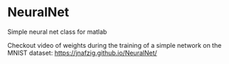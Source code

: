 # NeuralNet
Simple neural net class for matlab

Checkout video of weights during the training of a simple network on the MNIST dataset: https://jnafzig.github.io/NeuralNet/
